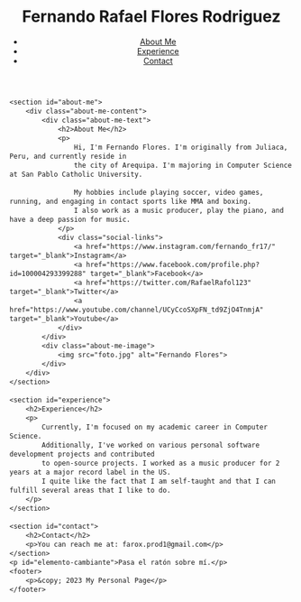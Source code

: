 <!DOCTYPE html>
<html lang="en">
<head>
    <meta charset="UTF-8">
    <meta name="viewport" content="width=device-width, initial-scale=1.0">
    <title>My Personal Page</title>
    <link rel="stylesheet" href="styles.css">
</head>
<body>
    <header>
        <div class="container">
            <h1>Fernando Rafael Flores Rodriguez</h1>
            <nav>
                <ul>
                    <li><a href="#about-me">About Me</a></li>
                    <li><a href="#experience">Experience</a></li>
                    <li><a href="#contact">Contact</a></li>
                </ul>
            </nav>
        </div>
    </header>

    <section id="about-me">
        <div class="about-me-content">
            <div class="about-me-text">
                <h2>About Me</h2>
                <p>
                    Hi, I'm Fernando Flores. I'm originally from Juliaca, Peru, and currently reside in
                    the city of Arequipa. I'm majoring in Computer Science at San Pablo Catholic University.

                    My hobbies include playing soccer, video games, running, and engaging in contact sports like MMA and boxing.
                    I also work as a music producer, play the piano, and have a deep passion for music.
                </p>
                <div class="social-links">
                    <a href="https://www.instagram.com/fernando_fr17/" target="_blank">Instagram</a>
                    <a href="https://www.facebook.com/profile.php?id=100004293399288" target="_blank">Facebook</a>
                    <a href="https://twitter.com/RafaelRafol123" target="_blank">Twitter</a>
                    <a href="https://www.youtube.com/channel/UCyCcoSXpFN_td9ZjO4TnmjA" target="_blank">Youtube</a>
                </div>
            </div>
            <div class="about-me-image">
                <img src="foto.jpg" alt="Fernando Flores">
            </div>
        </div>
    </section>

    <section id="experience">
        <h2>Experience</h2>
        <p>
            Currently, I'm focused on my academic career in Computer Science.
            Additionally, I've worked on various personal software development projects and contributed
            to open-source projects. I worked as a music producer for 2 years at a major record label in the US. 
            I quite like the fact that I am self-taught and that I can fulfill several areas that I like to do.
        </p>
    </section>

    <section id="contact">
        <h2>Contact</h2>
        <p>You can reach me at: farox.prod1@gmail.com</p>
    </section>
    <p id="elemento-cambiante">Pasa el ratón sobre mí.</p>
    <footer>
        <p>&copy; 2023 My Personal Page</p>
    </footer>
</body>
</html>

